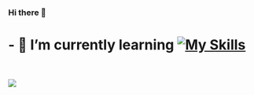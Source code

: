 ### Hi there 👋
# - 🌱 I’m currently learning [![My Skills](https://skillicons.dev/icons?i=rust,cpp)](https://skillicons.dev)
<br><br>
<a href="github.com/sklbz">
  <img src="https://github-readme-stats.vercel.app/api?username=sklbz&theme=blue-green&count_private=true&show_icons=true&hide_border=true&icon_color=606771">
</a>
<!--
- 🔭 I’m currently working on ...
- 👯 I’m looking to collaborate on ...
- 🤔 I’m looking for help with ...
- 💬 Ask me about ...
- 📫 How to reach me: ...
- ⚡ Fun fact: ...
-->
